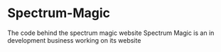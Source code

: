 # Spectrum-Magic
The code behind the spectrum magic website
Spectrum Magic is an in development business working on its website 
